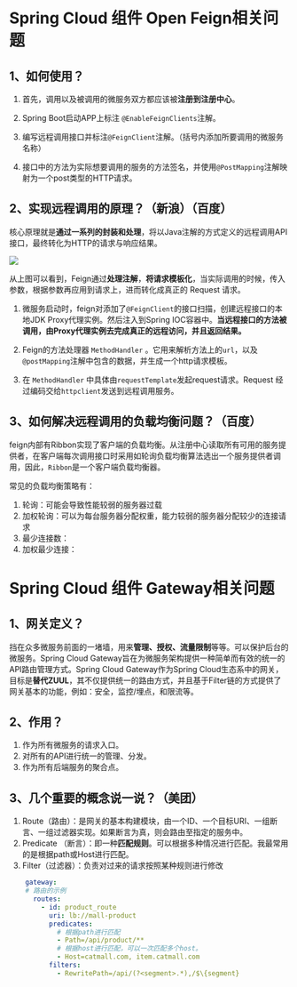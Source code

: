 # Spring Cloud 组件 Open Feign相关问题

## 1、如何使用？

1. 首先，调用以及被调用的微服务双方都应该被**注册到注册中心**。

2. Spring Boot启动APP上标注 `@EnableFeignClients`注解。

3. 编写远程调用接口并标注`@FeignClient`注解。（括号内添加所要调用的微服务名称）

4. 接口中的方法为实际想要调用的服务的方法签名，并使用`@PostMapping`注解映射为一个post类型的HTTP请求。


## 2、实现远程调用的原理？（新浪）（百度）

核心原理就是**通过一系列的封装和处理**，将以Java注解的方式定义的远程调用API接口，最终转化为HTTP的请求与响应结果。     

![](https://github.com/lokles/Web-Development-Interview-With-Java/blob/main/images/feigen远程调用原理图.png)

从上图可以看到，Feign通过**处理注解**，**将请求模板化**，当实际调用的时候，传入参数，根据参数再应用到请求上，进而转化成真正的 Request 请求。

1. 微服务启动时，feign对添加了`@FeignClient`的接口扫描，创建远程接口的本地JDK Proxy代理实例。然后注入到Spring IOC容器中。**当远程接口的方法被调用，由Proxy代理实例去完成真正的远程访问，并且返回结果。**

2. Feign的方法处理器 `MethodHandler` 。它用来解析方法上的`url`，以及`@postMapping`注解中包含的数据，并生成一个http请求模板。

3. 在 `MethodHandler` 中具体由`requestTemplate`发起request请求。Request 经过编码交给`httpclient`发送到远程调用服务。

## 3、如何解决远程调用的负载均衡问题？（百度）

feign内部有Ribbon实现了客户端的负载均衡。从注册中心读取所有可用的服务提供者，在客户端每次调用接口时采用如轮询负载均衡算法选出一个服务提供者调用，因此，`Ribbon`是一个客户端负载均衡器。

常见的负载均衡策略有：

1. 轮询：可能会导致性能较弱的服务器过载
2. 加权轮询：可以为每台服务器分配权重，能力较弱的服务器分配较少的连接请求
3. 最少连接数：
4. 加权最少连接：

# Spring Cloud 组件 Gateway相关问题

## 1、网关定义？

挡在众多微服务前面的一堵墙，用来**管理、授权、流量限制**等等。可以保护后台的微服务。Spring Cloud Gateway旨在为微服务架构提供一种简单而有效的统一的API路由管理方式。Spring Cloud Gateway作为Spring Cloud生态系中的网关，目标是**替代ZUUL**，其不仅提供统一的路由方式，并且基于Filter链的方式提供了网关基本的功能，例如：安全，监控/埋点，和限流等。

## 2、作用？

1. 作为所有微服务的请求入口。
2. 对所有的API进行统一的管理、分发。
3. 作为所有后端服务的聚合点。

## 3、几个重要的概念说一说？（美团）

1. Route（路由）：是网关的基本构建模块，由一个ID、一个目标URI、一组断言、一组过滤器实现。如果断言为真，则会路由至指定的服务中。
2. Predicate （断言）：即一种**匹配规则**。可以根据多种情况进行匹配。我最常用的是根据path或Host进行匹配。
3. Filter（过滤器）：负责对过来的请求按照某种规则进行修改

```yml
    gateway:
    # 路由的示例
      routes:
        - id: product_route
          uri: lb://mall-product
          predicates:
            # 根据path进行匹配
            - Path=/api/product/**
            # 根据host进行匹配，可以一次匹配多个host。
            - Host=catmall.com, item.catmall.com
          filters:
            - RewritePath=/api/(?<segment>.*),/$\{segment}
```

# 
